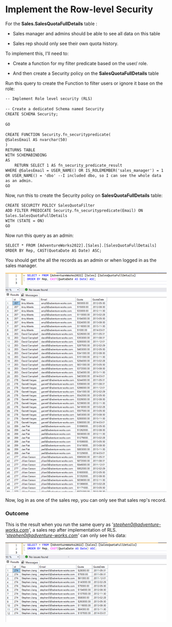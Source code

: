# Implement the Row-level Security


For the **Sales.SalesQuotaFullDetails** table :

- Sales manager and admins should be able to see all data on this table
  
- Sales rep should only see their own quota history.

To implement this, I'll need to:

- Create a function for my filter predicate based on the user/ role.
  
- And then create a Security policy on the **SalesQuotaFullDetails** table

Run this query to create the Function to filter users or ignore it base on the role:

```
-- Implement Role level security (RLS)

-- Create a dedicated Schema named Security
CREATE SCHEMA Security;

GO

CREATE FUNCTION Security.fn_securitypredicate(
@SalesEmail AS nvarchar(50)
) 
RETURNS TABLE
WITH SCHEMABINDING
AS
    RETURN SELECT 1 AS fn_security_predicate_result
WHERE @SalesEmail = USER_NAME() OR IS_ROLEMEMBER('sales_manager') = 1 OR USER_NAME() = 'dbo' --I included dbo, so I can see the whole data as an admin.
GO
```

Now, run this to create the Security policy on **SalesQuotaFullDetails** table:

```
CREATE SECURITY POLICY SalesQuotaFilter
ADD FILTER PREDICATE Security.fn_securitypredicate(Email) ON Sales.SalesQuotaFullDetails
WITH (STATE = ON)
GO
```

Now run this query as an admin:
```
SELECT * FROM [AdventureWorks2022].[Sales].[SalesQuotaFullDetails]
ORDER BY Rep, CAST(QuotaDate AS Date) ASC;

```
You should get the all the records as an admin or when logged in as the sales manager.

![alt text](/images/rls_adm_man.png)



Now, log in as one of the sales rep, you can only see that sales rep's record.

### Outcome

This is the result when you run the same query as *'stephen0@adventure-works.com'*, a sales rep after implementation of RLS. *'stephen0@adventure-works.com'* can only see his data:

![alt text](/images/rls_stephen.png)




